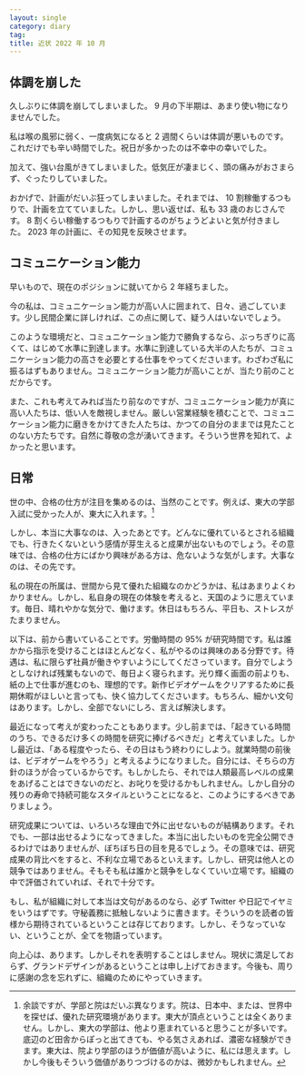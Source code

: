 ```yaml
---
layout: single
category: diary
tag:
title: 近状 2022 年 10 月
---
```


## 体調を崩した

久しぶりに体調を崩してしまいました。 9 月の下半期は、あまり使い物になりませんでした。

私は喉の風邪に弱く、一度病気になると 2 週間くらいは体調が悪いものです。これだけでも辛い時間でした。祝日が多かったのは不幸中の幸いでした。

加えて、強い台風がきてしまいました。低気圧が凄まじく、頭の痛みがおさまらず、ぐったりしていました。

おかげで、計画がだいぶ狂ってしまいました。それまでは、 10 割稼働するつもりで、計画を立てていました。しかし、思い返せば、私も 33 歳のおじさんです。 8 割くらい稼働するつもりで計画するのがちょうどよいと気が付きました。 2023 年の計画に、その知見を反映させます。

## コミュニケーション能力

早いもので、現在のポジションに就いてから 2 年経ちました。

今の私は、コミュニケーション能力が高い人に囲まれて、日々、過ごしています。少し民間企業に詳しければ、この点に関して、疑う人はいないでしょう。

このような環境だと、コミュニケーション能力で勝負するなら、ぶっちぎりに高くて、はじめて水準に到達します。水準に到達している大半の人たちが、コミュニケーション能力の高さを必要とする仕事をやってくださいます。わざわざ私に振るはずもありません。コミュニケーション能力が高いことが、当たり前のことだからです。

また、これも考えてみれば当たり前なのですが、コミュニケーション能力が真に高い人たちは、低い人を敵視しません。厳しい営業経験を積むことで、コミュニケーション能力に磨きをかけてきた人たちは、かつての自分のままでは見たことのない方たちです。自然に尊敬の念が湧いてきます。そういう世界を知れて、よかったと思います。

## 日常

世の中、合格の仕方が注目を集めるのは、当然のことです。例えば、東大の学部入試に受かった人が、東大に入れます。[^1]

[^1]: 余談ですが、学部と院はだいぶ異なります。院は、日本中、または、世界中を探せば、優れた研究環境があります。東大が頂点ということは全くありません。しかし、東大の学部は、他より恵まれていると思うことが多いです。底辺のど田舎からぽっと出てきても、やる気さえあれば、濃密な経験ができます。東大は、院より学部のほうが価値が高いように、私には思えます。しかし今後もそういう価値がありつづけるのかは、微妙かもしれません。

しかし、本当に大事なのは、入ったあとです。どんなに優れているとされる組織でも、行きたくないという感情が芽生えると成果が出ないものでしょう。その意味では、合格の仕方にばかり興味がある方は、危ないような気がします。大事なのは、その先です。

私の現在の所属は、世間から見て優れた組織なのかどうかは、私はあまりよくわかりません。しかし、私自身の現在の体験を考えると、天国のように思えています。毎日、晴れやかな気分で、働けます。休日はもちろん、平日も、ストレスがたまりません。

以下は、前から書いていることです。労働時間の 95% が研究時間です。私は誰かから指示を受けることはほとんどなく、私がやるのは興味のある分野です。待遇は、私に限らず社員が働きやすいようにしてくださっています。自分でしようとしなければ残業もないので、毎日よく寝られます。光り輝く画面の前よりも、紙の上で仕事が進むのも、理想的です。新作ビデオゲームをクリアするために長期休暇がほしいと言っても、快く協力してくださいます。もちろん、細かい文句はあります。しかし、全部でないにしろ、言えば解決します。

最近になって考えが変わったこともあります。少し前までは、「起きている時間のうち、できるだけ多くの時間を研究に捧げるべきだ」と考えていました。しかし最近は、「ある程度やったら、その日はもう終わりにしよう。就業時間の前後は、ビデオゲームをやろう」と考えるようになりました。自分には、そちらの方針のほうが合っているからです。もしかしたら、それでは人類最高レベルの成果をあげることはできないのだと、お叱りを受けるかもしれません。しかし自分の残りの寿命で持続可能なスタイルということになると、このようにするべきでありましょう。

研究成果については、いろいろな理由で外に出せないものが結構あります。それでも、一部は出せるようになってきました。本当に出したいものを完全公開できるわけではありませんが、ぼちぼち日の目を見るでしょう。その意味では、研究成果の背比べをすると、不利な立場であるといえます。しかし、研究は他人との競争ではありません。そもそも私は誰かと競争をしなくていい立場です。組織の中で評価されていれば、それで十分です。

もし、私が組織に対して本当は文句があるのなら、必ず Twitter や日記でイヤミをいうはずです。守秘義務に抵触しないように書きます。そういうのを読者の皆様から期待されているということは存じております。しかし、そうなっていない、ということが、全てを物語っています。

向上心は、あります。しかしそれを表明することはしません。現状に満足しておらず、グランドデザインがあるということは申し上げておきます。今後も、周りに感謝の念を忘れずに、組織のためにやっていきます。
